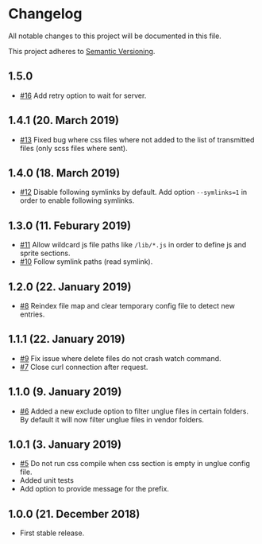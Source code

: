# Changelog

All notable changes to this project will be documented in this file.

This project adheres to [Semantic Versioning](http://semver.org/).

## 1.5.0

+ [#16](https://github.com/unglue-workflow/client/issues/16) Add retry option to wait for server.

## 1.4.1 (20. March 2019)

+ [#13](https://github.com/unglue-workflow/client/issues/13) Fixed bug where css files where not added to the list of transmitted files (only scss files where sent).

## 1.4.0 (18. March 2019)

+ [#12](https://github.com/unglue-workflow/client/issues/12) Disable following symlinks by default. Add option `--symlinks=1` in order to enable following symlinks.

## 1.3.0 (11. Feburary 2019)

+ [#11](https://github.com/unglue-workflow/client/issues/11) Allow wildcard js file paths like `/lib/*.js` in order to define js and sprite sections.
+ [#10](https://github.com/unglue-workflow/client/issues/10) Follow symlink paths (read symlink).

## 1.2.0 (22. January 2019)

+ [#8](https://github.com/unglue-workflow/client/issues/8) Reindex file map and clear temporary config file to detect new entries.

## 1.1.1 (22. January 2019)

+ [#9](https://github.com/unglue-workflow/client/issues/9) Fix issue where delete files do not crash watch command.
+ [#7](https://github.com/unglue-workflow/client/issues/7) Close curl connection after request.

## 1.1.0 (9. January 2019)

+ [#6](https://github.com/unglue-workflow/client/issues/6) Added a new exclude option to filter unglue files in certain folders. By default it will now filter unglue files in vendor folders.

## 1.0.1 (3. January 2019)

+ [#5](https://github.com/unglue-workflow/client/issues/5) Do not run css compile when css section is empty in unglue config file.
+ Added unit tests
+ Add option to provide message for the prefix.

## 1.0.0 (21. December 2018)

+ First stable release.